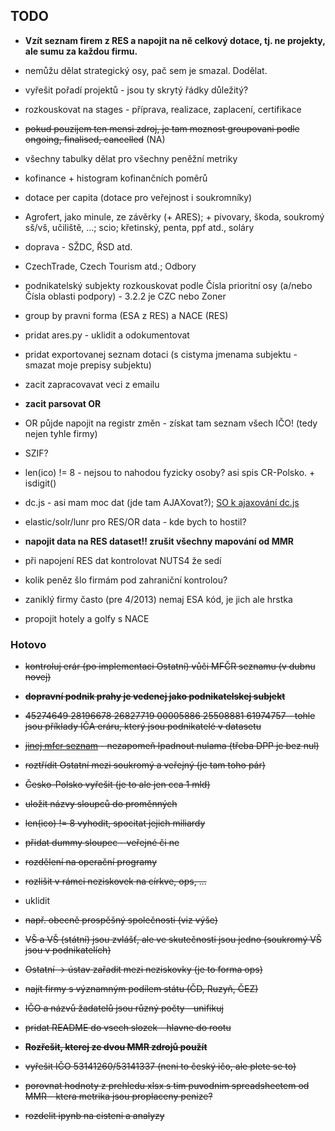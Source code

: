 ## TODO

- **Vzít seznam firem z RES a napojit na ně celkový dotace, tj. ne projekty, ale sumu za každou firmu.**
- nemůžu dělat strategický osy, pač sem je smazal. Dodělat.
- vyřešit pořadí projektů - jsou ty skrytý řádky důležitý?
- rozkouskovat na stages - příprava, realizace, zaplacení, certifikace
 - <strike>pokud pouzijem ten mensi zdroj, je tam moznost groupovani podle ongoing, finalised, cancelled</strike> (NA)
- všechny tabulky dělat pro všechny peněžní metriky
- kofinance + histogram kofinančních poměrů
- dotace per capita (dotace pro veřejnost i soukromníky)
- Agrofert, jako minule, ze závěrky (+ ARES); + pivovary, škoda, soukromý sš/vš, učiliště, ...; scio; křetinský, penta, ppf atd., soláry
- doprava - SŽDC, ŘSD atd.
- CzechTrade, Czech Tourism atd.; Odbory
- podnikatelský subjekty rozkouskovat podle Čísla prioritní osy (a/nebo Čísla oblasti podpory) - 3.2.2 je CZC nebo Zoner

- group by pravni forma (ESA z RES) a NACE (RES)

- pridat ares.py - uklidit a odokumentovat
- pridat exportovanej seznam dotaci (s cistyma jmenama subjektu - smazat moje prepisy subjektu)
- zacit zapracovavat veci z emailu
- **zacit parsovat OR**
- OR půjde napojit na registr změn - získat tam seznam všech IČO! (tedy nejen tyhle firmy)

- SZIF?

- len(ico) != 8 - nejsou to nahodou fyzicky osoby? asi spis CR-Polsko. + isdigit()
- dc.js - asi mam moc dat (jde tam AJAXovat?); [SO k ajaxování dc.js](http://stackoverflow.com/questions/24184986/using-dc-js-on-the-clientside-with-crossfilter-on-the-server)
- elastic/solr/lunr pro RES/OR data - kde bych to hostil?
- **napojit data na RES dataset!! zrušit všechny mapování od MMR**
- při napojení RES dat kontrolovat NUTS4 že sedí
- kolik peněz šlo firmám pod zahraniční kontrolou?
- zaniklý firmy často (pre 4/2013) nemaj ESA kód, je jich ale hrstka
- propojit hotely a golfy s NACE

### Hotovo

- <strike>kontroluj erár (po implementaci Ostatní) vůči MFČR seznamu (v dubnu novej)</strike>
- <strike>**dopravní podnik prahy je vedenej jako podnikatelskej subjekt**</strike>
 - <strike>45274649 28196678 26827719 00005886 25508881 61974757 - tohle jsou příklady IČA eráru, který jsou podnikatelé v datasetu</strike>
 - <strike>[jinej mfcr seznam](http://www.mfcr.cz/cs/verejny-sektor/rozpoctove-ramce-statisticke-informace/verejny-sektor/verejne-spolecnosti/2016/seznam-verejnych-spolecnosti-v-cr-2016-24752) - nezapomeň lpadnout nulama (třeba DPP je bez nul)</strike>
- <strike>roztřídit Ostatní mezi soukromý a veřejný (je tam toho pár)</strike>

- <strike>Česko-Polsko vyřešit (je to ale jen cca 1 mld)</strike>
- <strike>uložit názvy sloupců do proměnných</strike>
- <strike>len(ico) != 8 vyhodit, spocitat jejich miliardy</strike>
- <strike>přidat dummy sloupec - veřejné či ne</strike>
- <strike>rozdělení na operační programy</strike>
- <strike>rozlišit v rámci neziskovek na církve, ops, ...</strike>
- uklidit
 - <strike>např. obecně prospěšný společnosti (viz výše)</strike>
 - <strike>VŠ a VŠ (státní) jsou zvlášť, ale ve skutečnosti jsou jedno (soukromý VŠ jsou v podnikatelích)</strike>
 - <strike>Ostatní -> ústav zařadit mezi neziskovky (je to forma ops)</strike>
- <strike>najít firmy s významným podílem státu (ČD, Ruzyň, ČEZ)</strike>
- <strike>IČO a názvů žadatelů jsou různý počty - unifikuj</strike>
- <strike>pridat README do vsech slozek - hlavne do rootu</strike>
- <strike>**Rozřešit, kterej ze dvou MMR zdrojů použít**</strike>
- <strike>vyřešit IČO 53141260/53141337 (neni to český ičo, ale plete se to)</strike>
- <strike>porovnat hodnoty z prehledu xlsx s tim puvodnim spreadsheetem od MMR - ktera metrika jsou proplaceny penize?</strike>
- <strike>rozdelit ipynb na cisteni a analyzy</strike>